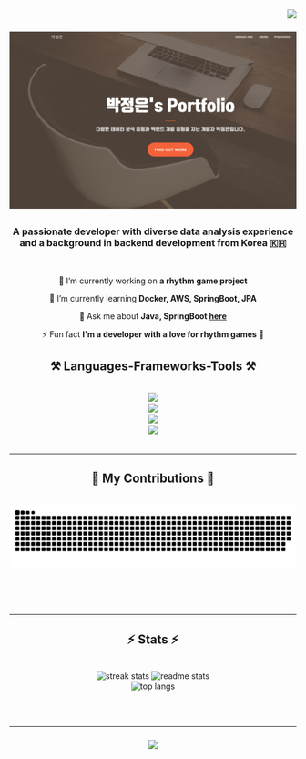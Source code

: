 <img align="right" src="https://visitor-badge.laobi.icu/badge?page_id=shahmaran0207.shahmaran0207" />

<h1 align="center">
    <a href="https://shahmaran0207.github.io/" target="_blank" style="text-decoration: none;">
        <img src="https://github.com/shahmaran0207/shahmaran0207/blob/main/port.png" alt="Portfolio" style="cursor: pointer;" />
    </a>
</h1>



<h3 align="center">A passionate developer with diverse data analysis experience and a background in backend development from Korea 🇰🇷</h3>

<br/>

<div align="center">
 
 🔭 I’m currently working on **a rhythm game project**
 
 🌱 I’m currently learning **Docker, AWS, SpringBoot, JPA**

💬 Ask me about **Java, SpringBoot [here](https://github.com/shahmaran0207)**

⚡ Fun fact **I'm a developer with a love for rhythm games 🎵**
 
</div>




<h2 align="center">⚒️ Languages-Frameworks-Tools ⚒️</h2>
<br/>
<div align="center">
    <!-- Python, Java, Spring, Node.js -->
    <img src="https://skillicons.dev/icons?i=py,java,spring,nodejs" /><br>
<!-- Docker, AWS, IntelliJ, Eclipse -->
<img src="https://skillicons.dev/icons?i=docker,aws,intellijidea,eclipse" /><br>
<!-- HTML, CSS, JavaScript, React -->
<img src="https://skillicons.dev/icons?i=html,css,js,react" /><br>
<img src="https://skillicons.dev/icons?i=github,git" /><br>
</div>

<br/>
<hr/>

<div align="center">
  <h2>🐍 My Contributions 🐍</h2>
  <br>
<img src="https://github.com/shahmaran0207/shahmaran0207/blob/output/github-contribution-grid-snake.svg"/>

  
  <br/><br/><br/>
</div>

<hr/>
<h2 align="center">⚡ Stats ⚡</h2>
<br>
<div align=center>
  <img width=390 src="https://streak-stats.demolab.com/?user=shahmaran0207&theme=react&border_radius=10" alt="streak stats"/>
  <img width=390 src="https://github-readme-stats.vercel.app/api?username=shahmaran0207&count_private=true&show_icons=true&theme=react&rank_icon=github&border_radius=10" alt="readme stats" />
  <br/>
  <img width=325 align="center" src="https://github-readme-stats.vercel.app/api/top-langs/?username=shahmaran0207&hide=HTML&langs_count=8&layout=compact&theme=react&border_radius=10&size_weight=0.5&count_weight=0.5&exclude_repo=github-readme-stats" alt="top langs" />
</div>

<br/><br/>

<hr/>
<h3 align="center">
    <img src="https://readme-typing-svg.herokuapp.com/?font=Righteous&size=35&center=true&vCenter=true&width=500&height=70&duration=3000&lines=Thanks+for+visiting!+👋;" />
</h3>
